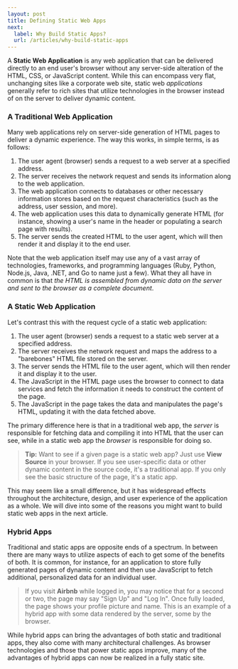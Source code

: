 ```yaml
---
layout: post
title: Defining Static Web Apps
next:
  label: Why Build Static Apps?
  url: /articles/why-build-static-apps
---
```


A **Static Web Application** is any web application that can be delivered directly
to an end user's browser without any server-side alteration of the HTML, CSS, or
JavaScript content. While this can encompass very flat, unchanging sites like a
corporate web site, static web *applications* generally refer to rich sites
that utilize technologies in the browser instead of on the server to deliver
dynamic content.

### A Traditional Web Application

Many web applications rely on server-side generation of HTML pages to deliver
a dynamic experience. The way this works, in simple terms, is as follows:

1. The user agent (browser) sends a request to a web server at a specified address.
2. The server receives the network request and sends its information along to the web
   application.
3. The web application connects to databases or other necessary information stores based
   on the request characteristics (such as the address, user session, and more).
4. The web application uses this data to dynamically generate HTML (for instance, showing
   a user's name in the header or populating a search page with results).
5. The server sends the created HTML to the user agent, which will then render it and
   display it to the end user.
   
Note that the web application itself may use any of a vast array of technologies, frameworks,
and programming languages (Ruby, Python, Node.js, Java, .NET, and Go to name just a few).
What they all have in common is that *the HTML is assembled from dynamic data on the server and
sent to the browser as a complete document*.

### A Static Web Application

Let's contrast this with the request cycle of a static web application:

1. The user agent (browser) sends a request to a static web server at a specified address.
2. The server receives the network request and maps the address to a "barebones" HTML file stored on the
   server.
3. The server sends the HTML file to the user agent, which will then render it and display it
   to the user.
4. The JavaScript in the HTML page uses the browser to connect to data services and fetch the
   information it needs to construct the content of the page.
5. The JavaScript in the page takes the data and manipulates the page's HTML, updating it with
   the data fetched above.
   
The primary difference here is that in a traditional web app, the *server* is responsible for
fetching data and compiling it into HTML that the user can see, while in a static web app the
*browser* is responsible for doing so.

> **Tip:** Want to see if a given page is a static web app? Just use **View Source** in your browser. If you
> see user-specific data or other dynamic content in the source code, it's a traditional app. If you
> only see the basic structure of the page, it's a static app.

This may seem like a small difference, but it has widespread effects throughout the architecture,
design, and user experience of the application as a whole. We will dive into some of the reasons
you might want to build static web apps in the next article.

### Hybrid Apps

Traditional and static apps are opposite ends of a spectrum. In between there are many ways to utilize
aspects of each to get some of the benefits of both. It is common, for instance, for an application
to store fully generated pages of dynamic content and then use JavaScript to fetch additional, personalized
data for an individual user.

> If you visit **Airbnb** while logged in, you may notice that for a second or two, the page may say
> "Sign Up" and "Log In". Once fully loaded, the page shows your profile picture and name. This is an
> example of a hybrid app with some data rendered by the server, some by the browser.

While hybrid apps can bring the advantages of both static and traditional apps, they also come with
many architectural challenges. As browser technologies and those that power static apps improve,
many of the advantages of hybrid apps can now be realized in a fully static site.